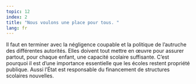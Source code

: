 ```yaml
---
topic: 12
index: 2
title: "Nous voulons une place pour tous. "
lang: fr
---
```

Il faut en terminer avec la négligence coupable et la politique de l’autruche
des différentes autorités. Elles doivent tout mettre en œuvre pour assurer
partout, pour chaque enfant, une capacité scolaire suffisante. C’est pourquoi
il est d’une importance essentielle que les écoles restent propriété publique.
Aussi l’État est responsable du financement de structures scolaires nouvelles.
